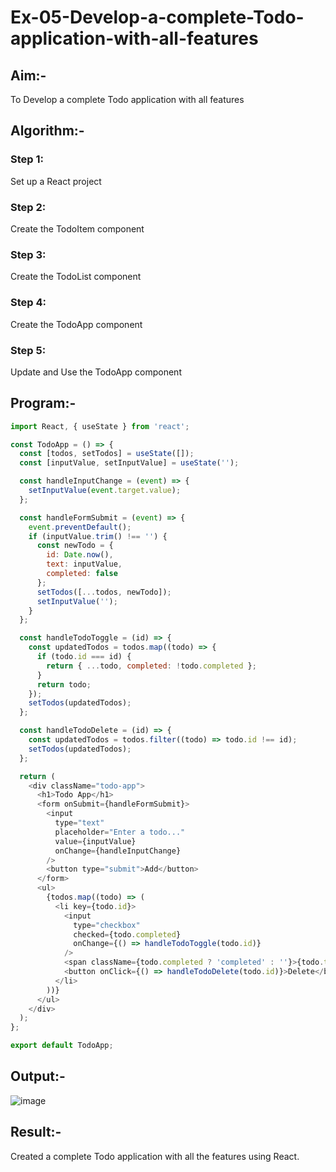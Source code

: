 # Ex-05-Develop-a-complete-Todo-application-with-all-features
## Aim:-
To Develop a complete Todo application with all features
## Algorithm:-
### Step 1: 
Set up a React project
### Step 2: 
Create the TodoItem component
### Step 3: 
Create the TodoList component
### Step 4: 
Create the TodoApp component
### Step 5: 
Update and Use the TodoApp component
## Program:-
```js
import React, { useState } from 'react';

const TodoApp = () => {
  const [todos, setTodos] = useState([]);
  const [inputValue, setInputValue] = useState('');

  const handleInputChange = (event) => {
    setInputValue(event.target.value);
  };

  const handleFormSubmit = (event) => {
    event.preventDefault();
    if (inputValue.trim() !== '') {
      const newTodo = {
        id: Date.now(),
        text: inputValue,
        completed: false
      };
      setTodos([...todos, newTodo]);
      setInputValue('');
    }
  };

  const handleTodoToggle = (id) => {
    const updatedTodos = todos.map((todo) => {
      if (todo.id === id) {
        return { ...todo, completed: !todo.completed };
      }
      return todo;
    });
    setTodos(updatedTodos);
  };

  const handleTodoDelete = (id) => {
    const updatedTodos = todos.filter((todo) => todo.id !== id);
    setTodos(updatedTodos);
  };

  return (
    <div className="todo-app">
      <h1>Todo App</h1>
      <form onSubmit={handleFormSubmit}>
        <input
          type="text"
          placeholder="Enter a todo..."
          value={inputValue}
          onChange={handleInputChange}
        />
        <button type="submit">Add</button>
      </form>
      <ul>
        {todos.map((todo) => (
          <li key={todo.id}>
            <input
              type="checkbox"
              checked={todo.completed}
              onChange={() => handleTodoToggle(todo.id)}
            />
            <span className={todo.completed ? 'completed' : ''}>{todo.text}</span>
            <button onClick={() => handleTodoDelete(todo.id)}>Delete</button>
          </li>
        ))}
      </ul>
    </div>
  );
};

export default TodoApp;

```
## Output:-
![image](https://github.com/Kirupanandhan/Exp-5-Develop-a-complete-Todo-application-with-all-features/assets/94386222/172d1f16-cfa9-492e-8f47-0bbcabe72c58)

## Result:-
 Created a complete Todo application with all the features using React.
